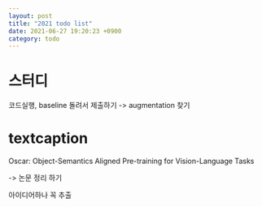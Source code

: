 ```yaml
---
layout: post
title: "2021 todo list"
date: 2021-06-27 19:20:23 +0900
category: todo
---
```



# 스터디

코드실행, baseline 돌려서 제출하기 
-> augmentation 찾기


# textcaption

Oscar: Object-Semantics Aligned Pre-training for Vision-Language Tasks

-> 논문 정리 하기 

아이디어하나 꼭 추출 